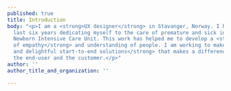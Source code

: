 ```yaml
---
published: true
title: Introduction
body: "<p>I am a <strong>UX designer</strong> in Stavanger, Norway. I have spent the
  last six years dedicating myself to the care of premature and sick infants in the
  Newborn Intensive Care Unit. This work has helped me to develop a <strong>deep sense
  of empathy</strong> and understanding of people. I am working to make <strong>user-friendly
  and delightful start-to-end solutions</strong> that makes a difference for both
  the end-user and the customer.</p>"
author: ''
author_title_and_organization: ''

---
```

